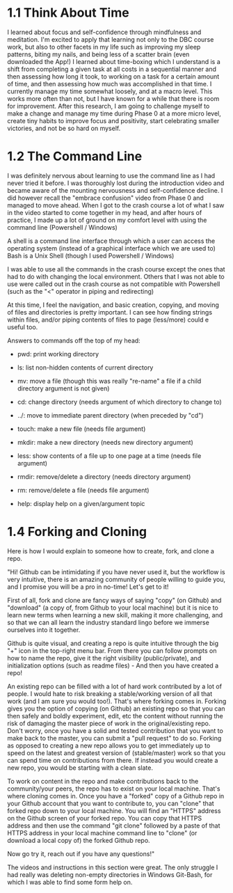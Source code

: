 # 1.1 Think About Time

I learned about focus and self-confidence through mindfulness and meditation. I'm excited to apply that learning not only to the DBC course work, but also to other facets in my life such as improving my sleep patterns, biting my nails, and being less of a scatter brain (even downloaded the App!) I learned about time-boxing which I understand is a shift from completing a given task at all costs in a sequential manner and then assessing how long it took, to working on a task for a certain amount of time, and then assessing how much was accomplished in that time. I currently manage my time somewhat loosely, and at a macro level. This works more often than not, but I have known for a while that there is room for improvement. After this research, I am going to challenge myself to make a change and manage my time during Phase 0 at a more micro level, create tiny habits to improve focus and positivity, start celebrating smaller victories, and not be so hard on myself.

# 1.2 The Command Line

I was definitely nervous about learning to use the command line as I had never tried it before. I was thoroughly lost during the introduction video and became aware of the mounting nervousness and self-confidence decline. I did however recall the "embrace confusion" video from Phase 0 and managed to move ahead. When I got to the crash course a lot of what I saw in the video started to come together in my head, and after hours of practice, I made up a lot of ground on my comfort level with using the command line (Powershell / Windows)

A shell is a command line interface through which a user can access the operating system (instead of a graphical interface which we are used to) Bash is a Unix Shell (though I used Powershell / Windows)

I was able to use all the commands in the crash course except the ones that had to do with changing the local environment. Others that I was not able to use were called out in the crash course as not compatible with Powershell (such as the "<" operator in piping and redirecting)

At this time, I feel the navigation, and basic creation, copying, and moving of files and directories is pretty important. I can see how finding strings within files, and/or piping contents of files to page (less/more) could e useful too.

Answers to commands off the top of my head:

- pwd: print working directory

- ls: list non-hidden contents of current directory

- mv: move a file (though this was really "re-name" a file if a child directory argument is not given)

- cd: change directory (needs argument of which directory to change to)

- ../: move to immediate parent directory (when preceded by "cd")

- touch: make a new file (needs file argument)

- mkdir: make a new directory (needs new directory argument) 

- less: show contents of a file up to one page at a time (needs file argument)

- rmdir: remove/delete a directory (needs directory argument)

- rm: remove/delete a file (needs file argument)

- help: display help on a given/argument topic

# 1.4 Forking and Cloning

Here is how I would explain to someone how to create, fork, and clone a repo.

"Hi! Github can be intimidating if you have never used it, but the workflow is very intuitive, there is an amazing community of people willing to guide you, and I promise you will be a pro in no-time! Let's get to it!

First of all, fork and clone are fancy ways of saying "copy" (on Github) and "download" (a copy of, from Github to your local machine) but it is nice to learn new terms when learning a new skill, making it more challenging, and so that we can all learn the industry standard lingo before we immerse ourselves into it together.

Github is quite visual, and creating a repo is quite intuitive through the big "+" icon in the top-right menu bar. From there you can follow prompts on how to name the repo, give it the right visibility (public/private), and initialization options (such as readme files) - And then you have created a repo!

An existing repo can be filled with a lot of hard work contributed by a lot of people. I would hate to risk breaking a stable/working version of all that work (and I am sure you would too!). That's where forking comes in. Forking gives you the option of copying (on Github) an existing repo so that you can then safely and boldly experiment, edit, etc the content without running the risk of damaging the master piece of work in the original/existing repo. Don't worry, once you have a solid and tested contribution that you want to make back to the master, you can submit a "pull request" to do so. Forking as opposed to creating a new repo allows you to get immediately up to speed on the latest and greatest version of (stable/master) work so that you can spend time on contributions from there. If instead you would create a new repo, you would be starting with a clean slate.

To work on content in the repo and make contributions back to the community/your peers, the repo has to exist on your local machine. That's where cloning comes in. Once you have a "forked" copy of a Github repo in your Github account that you want to contribute to, you can "clone" that forked repo down to your local machine. You will find an "HTTPS" address on the Github screen of your forked repo. You can copy that HTTPS address and then use the command "git clone" followed by a paste of that HTTPS address in your local machine command line to "clone" (or download a local copy of) the forked Github repo.

Now go try it, reach out if you have any questions!"

 

The videos and instructions in this section were great. The only struggle I had really was deleting non-empty directories in Windows Git-Bash, for which I was able to find some form help on.
